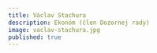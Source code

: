 ```yaml
---
title: Václav Stachura
description: Ekonóm (člen Dozornej rady)
image: vaclav-stachura.jpg
published: true
---
```



